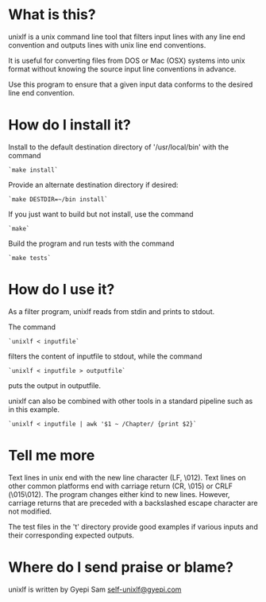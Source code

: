 # What is this?

unixlf is a unix command line tool that filters input lines with any
line end convention and outputs lines with unix line end conventions.

It is useful for converting files from DOS or Mac (OSX) systems into
unix format without knowing the source input line conventions in advance.

Use this program to ensure that a given input data conforms to the desired
line end convention.

# How do I install it?

Install to the default destination directory of '/usr/local/bin' with the command

    `make install`

Provide an alternate destination directory if desired:

    `make DESTDIR=~/bin install`

If you just want to build but not install, use the command 

    `make`

Build the program and run tests with the command

    `make tests`

# How do I use it? 

As a filter program, unixlf reads from stdin and prints to stdout.

The command 

    `unixlf < inputfile`
        
filters the content of inputfile to stdout, while the command

    `unixlf < inputfile > outputfile`

puts the output in outputfile.

unixlf can also be combined with other tools in a standard pipeline
such as in this example.

    `unixlf < inputfile | awk '$1 ~ /Chapter/ {print $2}`
    
# Tell me more 

Text lines in unix end with the new line character (LF, \012).
Text lines on other common platforms end with carriage return (CR, \015) or
CRLF (\015\012). The program changes either kind to new lines.
However, carriage returns that are preceded with a backslashed escape
character are not modified.

The test files in the 't' directory provide good examples if various inputs
and their corresponding expected outputs.

# Where do I send praise or blame? 

unixlf is written by Gyepi Sam <self-unixlf@gyepi.com>

